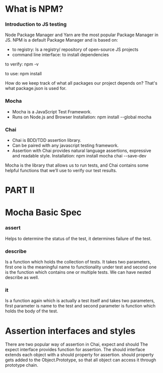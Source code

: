 # What is NPM?

### Introduction to JS testing
Node Package Manager and Yarn are the most popular Package Manager in JS.
NPM is a default Package Manager and is based on:

- to registry: Is a registry/ repository of open-source JS projects 
- command line interface: to install dependencies

to verify:
npm -v

to use:
npm install <packageName>

How do we keep track of what all packages our project depends on? That's what package.json is used for.

### Mocha

- Mocha is a JavaScript Test Framework.
- Runs on Node.js and Browser
Installation: 
npm install --global mocha

### Chai
- Chai is BDD/TDD assertion library.
- Can be paired with any javascript testing framework.
- Assertion with Chai provides natural language assertions, expressive and readable style.
Installation: 
npm install mocha chai --save-dev

Mocha is the library that allows us to run tests, and Chai contains some helpful functions that we’ll use to verify our test results.


# PART II

# Mocha Basic Spec

### assert 
Helps to determine the status of the test, it determines failure of the test.
### describe 
Is a function which holds the collection of tests. It takes two parameters, first one is the meaningful name to functionality under test and second one is the function which contains one or multiple tests. We can have nested describe as well.
### it 
Is a function again which is actually a test itself and takes two parameters, first parameter is name to the test and second parameter is function which holds the body of the test.

# Assertion interfaces and styles
There are two popular way of assertion in Chai, expect and should
The expect interface provides function for assertion.
The should interface extends each object with a should property for assertion.
should property gets added to the Object.Prototype, so that all object can access it through prototype chain.